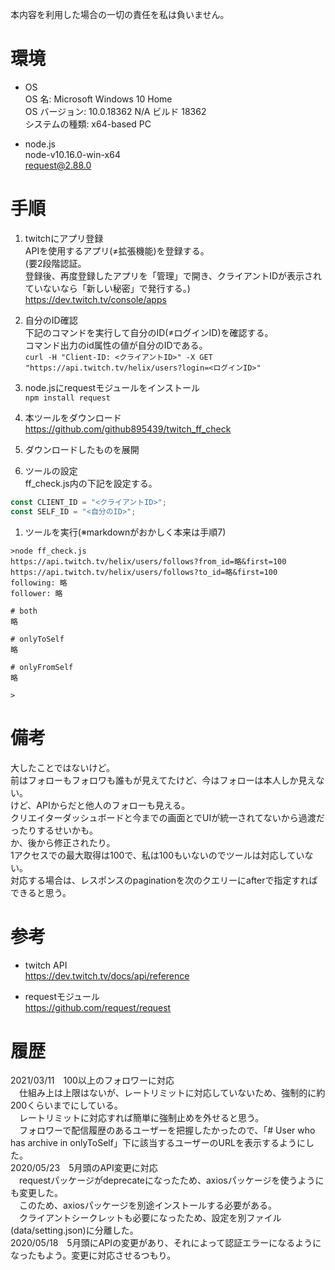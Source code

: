 本内容を利用した場合の一切の責任を私は負いません。

# 環境
- OS  
OS 名:                  Microsoft Windows 10 Home  
OS バージョン:          10.0.18362 N/A ビルド 18362  
システムの種類:         x64-based PC

- node.js  
node-v10.16.0-win-x64  
request@2.88.0

# 手順
1. twitchにアプリ登録  
APIを使用するアプリ(≠拡張機能)を登録する。  
(要2段階認証。  
登録後、再度登録したアプリを「管理」で開き、クライアントIDが表示されていないなら「新しい秘密」で発行する。)  
https://dev.twitch.tv/console/apps

1. 自分のID確認  
下記のコマンドを実行して自分のID(≠ログインID)を確認する。  
コマンド出力のid属性の値が自分のIDである。  
`curl -H "Client-ID: <クライアントID>" -X GET "https://api.twitch.tv/helix/users?login=<ログインID>"`

1. node.jsにrequestモジュールをインストール  
`npm install request`

1. 本ツールをダウンロード  
https://github.com/github895439/twitch_ff_check

1. ダウンロードしたものを展開

1. ツールの設定  
ff_check.js内の下記を設定する。

```javascript:ff_check.js
const CLIENT_ID = "<クライアントID>";
const SELF_ID = "<自分のID>";
```

1. ツールを実行(※markdownがおかしく本来は手順7)

```plaintext:標準出力
>node ff_check.js
https://api.twitch.tv/helix/users/follows?from_id=略&first=100
https://api.twitch.tv/helix/users/follows?to_id=略&first=100
following: 略
follower: 略

# both
略

# onlyToSelf
略

# onlyFromSelf
略

>
```

# 備考
大したことではないけど。  
前はフォローもフォロワも誰もが見えてたけど、今はフォローは本人しか見えない。  
けど、APIからだと他人のフォローも見える。  
クリエイターダッシュボードと今までの画面とでUIが統一されてないから過渡だったりするせいかも。  
か、後から修正されたり。  
1アクセスでの最大取得は100で、私は100もいないのでツールは対応していない。  
対応する場合は、レスポンスのpaginationを次のクエリーにafterで指定すればできると思う。

# 参考
- twitch API  
https://dev.twitch.tv/docs/api/reference

- requestモジュール  
https://github.com/request/request

# 履歴
2021/03/11　100以上のフォロワーに対応    
　仕組み上は上限はないが、レートリミットに対応していないため、強制的に約200くらいまでにしている。    
　レートリミットに対応すれば簡単に強制止めを外せると思う。    
　フォロワーで配信履歴のあるユーザーを把握したかったので、「# User who has archive in onlyToSelf」下に該当するユーザーのURLを表示するようにした。    
2020/05/23　5月頭のAPI変更に対応    
　requestパッケージがdeprecateになったため、axiosパッケージを使うようにも変更した。    
　このため、axiosパッケージを別途インストールする必要がある。    
　クライアントシークレットも必要になったため、設定を別ファイル(data/setting.json)に分離した。    
2020/05/18　5月頭にAPIの変更があり、それによって認証エラーになるようになったもよう。変更に対応させるつもり。
